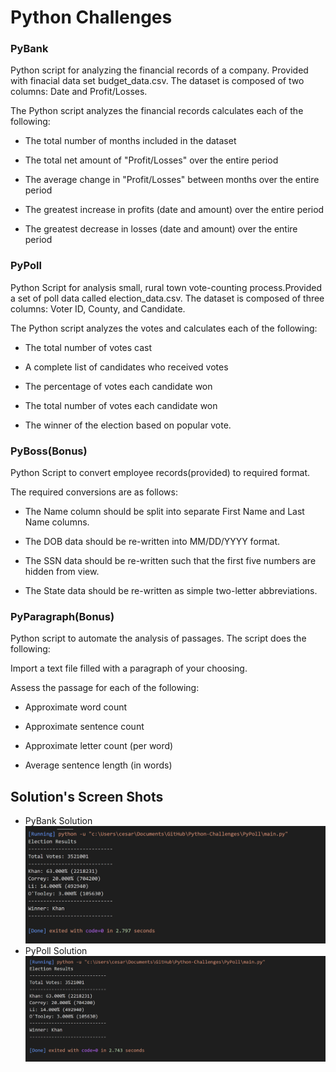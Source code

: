 # Python Challenges

### PyBank

Python script for analyzing the financial records of a company. Provided with finacial data set budget_data.csv. The dataset is composed of two columns: Date and Profit/Losses.

The Python script analyzes the financial records calculates each of the following:

* The total number of months included in the dataset

* The total net amount of "Profit/Losses" over the entire period

* The average change in "Profit/Losses" between months over the entire period

* The greatest increase in profits (date and amount) over the entire period

* The greatest decrease in losses (date and amount) over the entire period

### PyPoll

Python Script for analysis small, rural town vote-counting process.Provided a set of poll data called election_data.csv. The dataset is composed of three columns: Voter ID, County, and Candidate.

The Python script analyzes the votes and calculates each of the following:

* The total number of votes cast

* A complete list of candidates who received votes

* The percentage of votes each candidate won

* The total number of votes each candidate won

* The winner of the election based on popular vote.

### PyBoss(Bonus)

Python Script to convert employee records(provided) to required format. 

The required conversions are as follows:

* The Name column should be split into separate First Name and Last Name columns.

* The DOB data should be re-written into MM/DD/YYYY format.

* The SSN data should be re-written such that the first five numbers are hidden from view.

* The State data should be re-written as simple two-letter abbreviations.

### PyParagraph(Bonus)

Python script to automate the analysis of passages. The script does the following:

Import a text file filled with a paragraph of your choosing.

Assess the passage for each of the following:

* Approximate word count

* Approximate sentence count

* Approximate letter count (per word)

* Average sentence length (in words)

## Solution's Screen Shots 
* PyBank Solution
![PyBank](Screenshots/pybank.PNG)
* PyPoll Solution
![PyPoll](Screenshots/pypoll.PNG)
